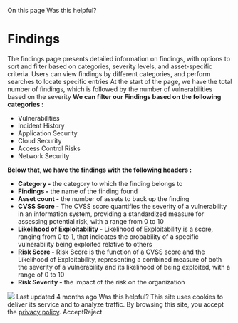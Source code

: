 
On this page
Was this helpful?
# Findings
The findings page presents detailed information on findings, with options to sort and filter based on categories, severity levels, and asset-specific criteria. Users can view findings by different categories, and perform searches to locate specific entries
At the start of the page, we have the total number of findings, which is followed by the number of vulnerabilities based on the severity 
**We can filter our Findings based on the following categories :**
  * Vulnerabilities 
  * Incident History
  * Application Security 
  * Cloud Security 
  * Access Control Risks 
  * Network Security 


**Below that, we have the findings with the following headers :**
  * **Category -** the category to which the finding belongs to
  * **Findings -** the name of the finding found 
  * **Asset count -** the number of assets to back up the finding 
  * **CVSS Score -** The CVSS score quantifies the severity of a vulnerability in an information system, providing a standardized measure for assessing potential risk, with a range from 0 to 10 
  * **Likelihood of Exploitability -** Likelihood of Exploitability is a score, ranging from 0 to 1, that indicates the probability of a specific vulnerability being exploited relative to others 
  * **Risk Score -** Risk Score is the function of a CVSS score and the Likelihood of Exploitability, representing a combined measure of both the severity of a vulnerability and its likelihood of being exploited, with a range of 0 to 10 
  * **Risk Severity -** the impact of the risk on the organization 


![](https://docs.zeron.one/~gitbook/image?url=https%3A%2F%2F2188191365-files.gitbook.io%2F%7E%2Ffiles%2Fv0%2Fb%2Fgitbook-x-prod.appspot.com%2Fo%2Fspaces%252FvBTycUWdqgwj8eprXRzN%252Fuploads%252FvSiRoB5UIWfXuZgqvcUV%252FScreenshot%25202025-02-18%2520at%25201.04.03%25E2%2580%25AFPM.png%3Falt%3Dmedia%26token%3D82877c0f-a247-438c-9f30-13ee596e706b&width=768&dpr=4&quality=100&sign=239b409f&sv=2)
Last updated 4 months ago
Was this helpful?
This site uses cookies to deliver its service and to analyze traffic. By browsing this site, you accept the [privacy policy](https://zeron.one/privacy-policy/).
AcceptReject
